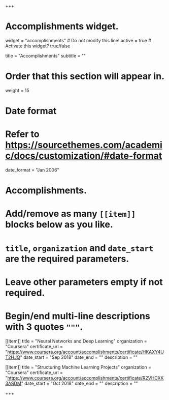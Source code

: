 +++
# Accomplishments widget.
widget = "accomplishments"  # Do not modify this line!
active = true  # Activate this widget? true/false

title = "Accomplish&shy;ments"
subtitle = ""

# Order that this section will appear in.
weight = 15

# Date format
#   Refer to https://sourcethemes.com/academic/docs/customization/#date-format
date_format = "Jan 2006"

# Accomplishments.
#   Add/remove as many `[[item]]` blocks below as you like.
#   `title`, `organization` and `date_start` are the required parameters.
#   Leave other parameters empty if not required.
#   Begin/end multi-line descriptions with 3 quotes `"""`.

[[item]]
  title = "Neural Networks and Deep Learning"
  organization = "Coursera"
  certificate_url = "https://www.coursera.org/account/accomplishments/certificate/HKAXY4UT2HJQ"
  date_start = "Sep 2018"
  date_end = ""
  description = ""

[[item]]
  title = "Structuring Machine Learning Projects"
  organization = "Coursera"
  certificate_url = "https://www.coursera.org/account/accomplishments/certificate/R2VHCXK3ASDM"
  date_start = "Oct 2018"
  date_end = ""
  description = ""
  
+++
